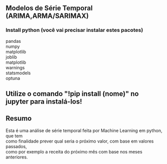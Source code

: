 ## Modelos de Série Temporal (ARIMA,ARMA/SARIMAX)

### Install python (você vai precisar instalar estes pacotes)

pandas <br>
numpy <br>
matplotlib <br>
joblib <br>
matplotlib <br>
warnings <br>
statsmodels <br>
optuna <br>

## Utilize o comando "!pip install (nome)" no jupyter para instalá-los!

## Resumo <br>
Esta é uma análise de série temporal feita por Machine Learning em python, que tem <br>
como finalidade prever qual seria o próximo valor, com base em valores passados, <br>
como por exemplo a receita do próximo mês com base nos meses anteriores.
